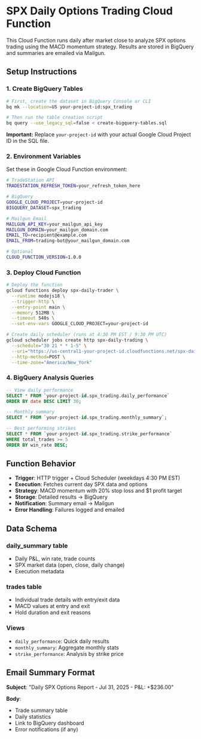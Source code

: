 # SPX Daily Options Trading Cloud Function

This Cloud Function runs daily after market close to analyze SPX options trading using the MACD momentum strategy. Results are stored in BigQuery and summaries are emailed via Mailgun.

## Setup Instructions

### 1. Create BigQuery Tables

```bash
# First, create the dataset in BigQuery Console or CLI
bq mk --location=US your-project-id:spx_trading

# Then run the table creation script
bq query --use_legacy_sql=false < create-bigquery-tables.sql
```

**Important:** Replace `your-project-id` with your actual Google Cloud Project ID in the SQL file.

### 2. Environment Variables

Set these in Google Cloud Function environment:

```bash
# TradeStation API
TRADESTATION_REFRESH_TOKEN=your_refresh_token_here

# BigQuery
GOOGLE_CLOUD_PROJECT=your-project-id
BIGQUERY_DATASET=spx_trading

# Mailgun Email
MAILGUN_API_KEY=your_mailgun_api_key
MAILGUN_DOMAIN=your_mailgun_domain.com
EMAIL_TO=recipient@example.com
EMAIL_FROM=trading-bot@your_mailgun_domain.com

# Optional
CLOUD_FUNCTION_VERSION=1.0.0
```

### 3. Deploy Cloud Function

```bash
# Deploy the function
gcloud functions deploy spx-daily-trader \
  --runtime nodejs18 \
  --trigger-http \
  --entry-point main \
  --memory 512MB \
  --timeout 540s \
  --set-env-vars GOOGLE_CLOUD_PROJECT=your-project-id

# Create daily scheduler (runs at 4:30 PM EST / 9:30 PM UTC)
gcloud scheduler jobs create http spx-daily-trading \
  --schedule="30 21 * * 1-5" \
  --uri="https://us-central1-your-project-id.cloudfunctions.net/spx-daily-trader" \
  --http-method=POST \
  --time-zone="America/New_York"
```

### 4. BigQuery Analysis Queries

```sql
-- View daily performance
SELECT * FROM `your-project-id.spx_trading.daily_performance` 
ORDER BY date DESC LIMIT 30;

-- Monthly summary
SELECT * FROM `your-project-id.spx_trading.monthly_summary`;

-- Best performing strikes
SELECT * FROM `your-project-id.spx_trading.strike_performance` 
WHERE total_trades >= 5 
ORDER BY win_rate DESC;
```

## Function Behavior

- **Trigger**: HTTP trigger + Cloud Scheduler (weekdays 4:30 PM EST)
- **Execution**: Fetches current day SPX data and options
- **Strategy**: MACD momentum with 20% stop loss and $1 profit target
- **Storage**: Detailed results → BigQuery
- **Notification**: Summary email → Mailgun
- **Error Handling**: Failures logged and emailed

## Data Schema

### daily_summary table
- Daily P&L, win rate, trade counts
- SPX market data (open, close, daily change)
- Execution metadata

### trades table  
- Individual trade details with entry/exit data
- MACD values at entry and exit
- Hold duration and exit reasons

### Views
- `daily_performance`: Quick daily results
- `monthly_summary`: Aggregate monthly stats
- `strike_performance`: Analysis by strike price

## Email Summary Format

**Subject**: "Daily SPX Options Report - Jul 31, 2025 - P&L: +$236.00"

**Body**: 
- Trade summary table
- Daily statistics
- Link to BigQuery dashboard
- Error notifications (if any)